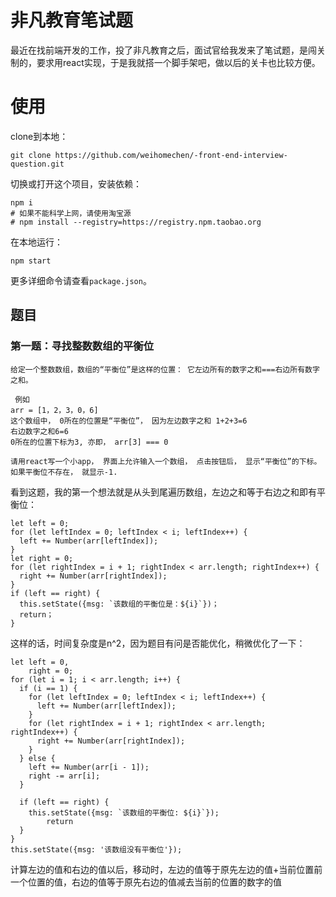 # 非凡教育笔试题

最近在找前端开发的工作，投了非凡教育之后，面试官给我发来了笔试题，是闯关制的，要求用react实现，于是我就搭一个脚手架吧，做以后的关卡也比较方便。

# 使用

clone到本地：
```
git clone https://github.com/weihomechen/-front-end-interview-question.git
```
切换或打开这个项目，安装依赖：
```
npm i
# 如果不能科学上网，请使用淘宝源
# npm install --registry=https://registry.npm.taobao.org 
```
在本地运行：
```
npm start
```
更多详细命令请查看`package.json`。


## 题目

### 第一题：寻找整数数组的平衡位

```
给定一个整数数组，数组的“平衡位”是这样的位置： 它左边所有的数字之和===右边所有数字之和。

 例如
arr = [1，2，3，0，6] 
这个数组中， 0所在的位置是“平衡位”， 因为左边数字之和 1+2+3=6
右边数字之和6=6
0所在的位置下标为3, 亦即， arr[3] === 0

请用react写一个小app， 界面上允许输入一个数组， 点击按钮后， 显示“平衡位”的下标。
如果平衡位不存在， 就显示-1.
```
看到这题，我的第一个想法就是从头到尾遍历数组，左边之和等于右边之和即有平衡位：
```
let left = 0;
for (let leftIndex = 0; leftIndex < i; leftIndex++) {
  left += Number(arr[leftIndex]);
}
let right = 0;
for (let rightIndex = i + 1; rightIndex < arr.length; rightIndex++) {
  right += Number(arr[rightIndex]);
}
if (left == right) {
  this.setState({msg: `该数组的平衡位是：${i}`})；
  return；
}
```

这样的话，时间复杂度是n^2，因为题目有问是否能优化，稍微优化了一下：
```
let left = 0,
    right = 0;
for (let i = 1; i < arr.length; i++) {
  if (i == 1) {
    for (let leftIndex = 0; leftIndex < i; leftIndex++) {
      left += Number(arr[leftIndex]);
    }
    for (let rightIndex = i + 1; rightIndex < arr.length; rightIndex++) {
      right += Number(arr[rightIndex]);
    }
  } else {
    left += Number(arr[i - 1]);
    right -= arr[i];
  }

  if (left == right) {
    this.setState({msg: `该数组的平衡位: ${i}`});
        return
  }
}
this.setState({msg: '该数组没有平衡位'});
```

计算左边的值和右边的值以后，移动时，左边的值等于原先左边的值+当前位置前一个位置的值，右边的值等于原先右边的值减去当前的位置的数字的值
